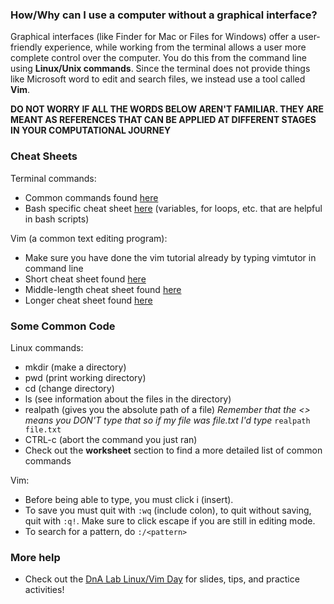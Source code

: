 ### How/Why can I use a computer without a graphical interface?
Graphical interfaces (like Finder for Mac or Files for Windows) offer a user-friendly experience, while working from the terminal allows a user more complete control over the computer. You do this from the command line using **Linux/Unix commands**. Since the terminal does not provide things like Microsoft word to edit and search files, we instead use a tool called **Vim**.

**DO NOT WORRY IF ALL THE WORDS BELOW AREN'T FAMILIAR. THEY ARE MEANT AS REFERENCES THAT CAN BE APPLIED AT DIFFERENT STAGES IN YOUR COMPUTATIONAL JOURNEY**

### Cheat Sheets
Terminal commands:
- Common commands found [here](https://cheatography.com/davechild/cheat-sheets/linux-command-line/)
- Bash specific cheat sheet [here](https://devhints.io/bash) (variables, for loops, etc. that are helpful in bash scripts)

Vim (a common text editing program): 
- Make sure you have done the vim tutorial already by typing vimtutor in command line
- Short cheat sheet found [here](https://www.shell-tips.com/cheat-sheets/vim-quick-references/vi_vim_cheat_sheet.pdf)
- Middle-length cheat sheet found [here](https://www.cs.cmu.edu/~15131/f17/topics/vim/vim-cheatsheet.pdf)
- Longer cheat sheet found [here](https://phoenixnap.com/kb/vim-commands-cheat-sheet)
### Some Common Code
Linux commands:
- mkdir (make a directory)
- pwd (print working directory)
- cd (change directory)
- ls (see information about the files in the directory)
- realpath <filename> (gives you the absolute path of a file) *Remember that the <> means you DON'T type that so if my file was file.txt I'd type* `realpath file.txt`
- CTRL-c (abort the command you just ran)
- Check out the **worksheet** section to find a more detailed list of common commands

Vim:
- Before being able to type, you must click i (insert).
- To save you must quit with `:wq` (include colon), to quit without saving, quit with `:q!`. Make sure to click escape if you are still in editing mode.
- To search for a pattern, do `:/<pattern>`

### More help
- Check out the [DnA Lab Linux/Vim Day]([url](https://github.com/Dowell-Lab/sr2023/tree/main/day02)https://github.com/Dowell-Lab/sr2023/tree/main/day02) for slides, tips, and practice activities!
